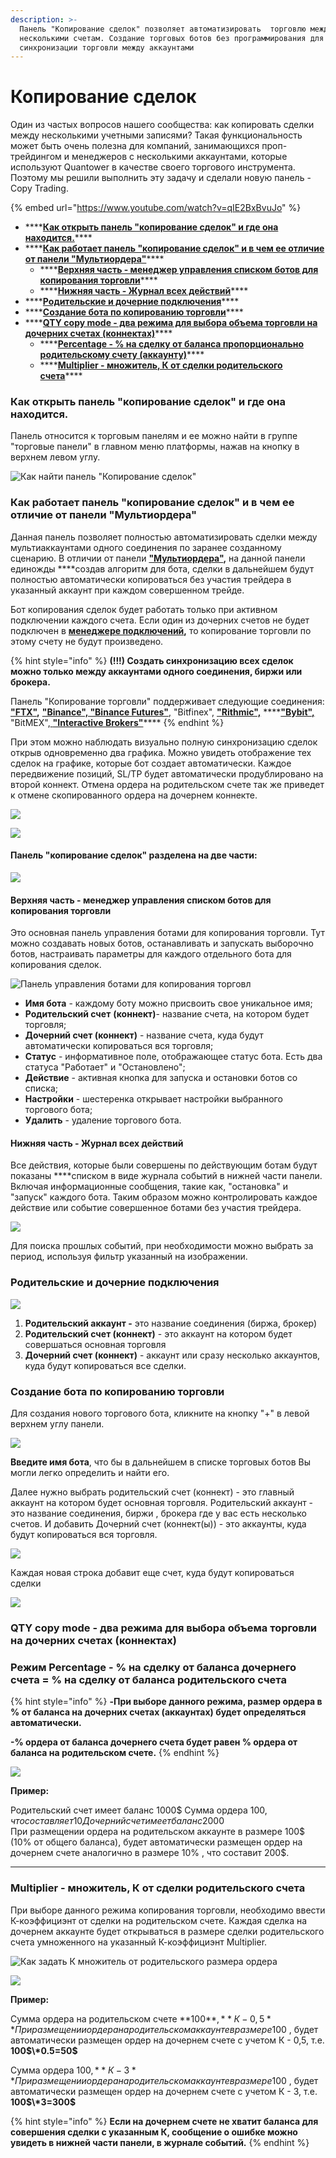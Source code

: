 ```yaml
---
description: >-
  Панель "Копирование сделок" позволяет автоматизировать  торговлю между
  несколькими счетам. Создание торговых ботов без программирования для
  синхронизации торговли между аккаунтами
---
```


# Копирование сделок

Один из частых вопросов нашего сообщества: как копировать сделки между несколькими учетными записями? Такая функциональность может быть очень полезна для компаний, занимающихся проп-трейдингом и менеджеров с несколькими аккаунтами, которые используют Quantower в качестве своего торгового инструмента. Поэтому мы решили выполнить эту задачу и сделали новую панель - Copy Trading.

{% embed url="https://www.youtube.com/watch?v=qIE2BxBvuJo" %}

* \*\*\*\*[**Как открыть панель "копирование сделок" и где она находится.**](kopirovanie-sdelok.md#kak-otkryt-panel-kopirovanie-sdelok-i-gde-ona-nakhoditsya)\*\*\*\*
* \*\*\*\*[**Как работает панель "копирование сделок" и в чем ее отличие от панели "Мультиордера"**](kopirovanie-sdelok.md#kak-rabotaet-panel-kopirovanie-sdelok-i-v-chem-ee-otlichie-ot-paneli-multiordera)\*\*\*\*
  * \*\*\*\*[**Верхняя часть - менеджер управления списком ботов для копирования торговли**](kopirovanie-sdelok.md#verkhnyaya-chast-menedzher-upravleniya-spiskom-botov-dlya-kopirovaniya-torgovli)\*\*\*\*
  * \*\*\*\*[**Нижняя часть - Журнал всех действий**](kopirovanie-sdelok.md#nizhnyaya-chast-zhurnal-vsekh-deistvii)\*\*\*\*
* \*\*\*\*[**Родительские и дочерние подключения**](kopirovanie-sdelok.md#roditelskie-i-dochernie-podklyucheniya)\*\*\*\*
* \*\*\*\*[**Создание  бота по копированию торговли**](kopirovanie-sdelok.md#sozdanie-bota-po-kopirovaniyu-torgovli)\*\*\*\*
* \*\*\*\*[**QTY copy mode - два режима для выбора объема торговли на дочерних счетах \(коннектах\)**](kopirovanie-sdelok.md#qty-copy-mode-dva-rezhima-dlya-vybora-obema-torgovli-na-dochernikh-schetakh-konnektakh)\*\*\*\*
  * \*\*\*\*[**Percentage - % на сделку от баланса пропорционально родительскому счету \(аккаунту\)**](kopirovanie-sdelok.md#rezhim-percentage-na-sdelku-ot-balansa-dochernego-scheta-na-sdelku-ot-balansa-roditelskogo-scheta)\*\*\*\*
  * \*\*\*\*[**Multiplier - множитель, К от сделки родительского счета**](kopirovanie-sdelok.md#multiplier-mnozhitel-k-ot-sdelki-roditelskogo-scheta)\*\*\*\*

### **Как открыть панель "копирование сделок" и где она находится.**

Панель относится к торговым панелям и ее можно найти в группе "торговые панели" в главном меню платформы, нажав на кнопку в верхнем левом углу.

![&#x41A;&#x430;&#x43A; &#x43D;&#x430;&#x439;&#x442;&#x438; &#x43F;&#x430;&#x43D;&#x435;&#x43B;&#x44C; &quot;&#x41A;&#x43E;&#x43F;&#x438;&#x440;&#x43E;&#x432;&#x430;&#x43D;&#x438;&#x435; &#x441;&#x434;&#x435;&#x43B;&#x43E;&#x43A;&quot;](../.gitbook/assets/rjgbhjdfybt-cltkjr-rfr-jnrhsnm.png)

### Как работает панель "копирование сделок" и в чем ее отличие от панели "Мультиордера"

Данная панель позволяет полностью автоматизировать сделки между мультиаккаунтами одного соединения по заранее созданному сценарию.   В отличии от панели  [**"Мультиордера"**](https://help.quantower.com.ru/trading-panels/multiple-order-entry)**,**  на данной панели единожды ****создав алгоритм для бота, сделки в дальнейшем будут полностью автоматически копироваться без участия трейдера  в указанный аккаунт при каждом совершенном трейде.

Бот копирования сделок будет работать только при активном подключении каждого счета. Если один из дочерних счетов не будет подключен в [**менеджере подключений**](https://help.quantower.com.ru/connections/connections-manager)**,** то копирование торговли  по этому счету не будут произведено.

{% hint style="info" %}
**\(!!!\) Создать синхронизацию всех сделок можно только между аккаунтами одного соединения, биржи или брокера.**

Панель "Копирование торговли" поддерживает следующие соединения: [**"FTX"**](https://help.quantower.com.ru/connections/connection-to-ftx)**,** [**"Binance", "Binance Futures"**,](https://help.quantower.com.ru/connections/connection-to-binance-futures) "Bitfinex", [**"Rithmic",**](https://help.quantower.com.ru/connections/connection-to-rithmic) ****[**"Bybit",** ](../connections/connection-to-bybit.md)"BitMEX",[ **"Interactive Brokers"**](https://help.quantower.com.ru/connections/connect-quantower-to-interactive-broker)\*\*\*\*
{% endhint %}

При этом можно наблюдать визуально полную синхронизацию сделок открыв одновременно два графика. Можно увидеть отображение тех сделок на графике, которые бот создает автоматически. Каждое передвижение позиций, SL/TP будет автоматически продублировано на второй коннект.  Отмена ордера на родительском счете так же приведет к отмене скопированного ордера на дочернем коннекте. 

![](../.gitbook/assets/rjgbhjdfbt.png)

![](../.gitbook/assets/kopirovanie-sdelok-obshii-vid.png)

#### **Панель "копирование сделок" разделена на две части:** 

![](../.gitbook/assets/2-chasti.png)

#### **Верхняя часть - менеджер управления списком ботов для копирования торговли**

Это основная панель управления ботами для копирования торговли. Тут можно создавать новых ботов, останавливать и запускать выборочно ботов, настраивать параметры для каждого отдельного бота для копирования сделок. 

![&#x41F;&#x430;&#x43D;&#x435;&#x43B;&#x44C; &#x443;&#x43F;&#x440;&#x430;&#x432;&#x43B;&#x435;&#x43D;&#x438;&#x44F; &#x431;&#x43E;&#x442;&#x430;&#x43C;&#x438; &#x434;&#x43B;&#x44F; &#x43A;&#x43E;&#x43F;&#x438;&#x440;&#x43E;&#x432;&#x430;&#x43D;&#x438;&#x44F; &#x442;&#x43E;&#x440;&#x433;&#x43E;&#x432;&#x43B;](../.gitbook/assets/verkhnyaya-panel.png)

* **Имя бота** - каждому боту можно присвоить свое уникальное имя;
* **Родительский счет** **\(коннект\)**- название счета, на котором будет торговля;
* **Дочерний счет  \(коннект\)** - название счета, куда будут автоматически копироваться вся торговля;
* **Статус** - информативное поле, отображающее статус бота. Есть два статуса "Работает" и "Остановлено";
* **Действие** - активная кнопка для запуска и остановки ботов со списка;
* **Настройки** - шестеренка открывает настройки выбранного торгового бота;
* **Удалить** - удаление торгового бота.

#### **Нижняя часть - Журнал всех действий**

Все действия, которые были совершены по действующим ботам  будут показаны ****списком в виде журнала событий в нижней части панели. Включая информационные сообщения, такие как, "остановка" и "запуск" каждого бота. Таким образом можно контролировать каждое действие или событие совершенное ботами без участия трейдера.

![](../.gitbook/assets/vybor-perioda.png)

Для поиска прошлых событий, при необходимости можно выбрать за период, используя фильтр указанный на изображении.

### Родительские и дочерние подключения

![](../.gitbook/assets/123%20%282%29.png)

1. **Родительский аккаунт -** это название соединения \(биржа, брокер\)
2. **Родительский счет \(коннект\)** - это аккаунт на котором будет совершаться основная торговля
3. **Дочерний счет \(коннект\)** - аккаунт или сразу несколько аккаунтов, куда будут копироваться все сделки.

### Создание бота по копированию торговли

Для создания нового торгового бота, кликните на кнопку "+"  в левой  верхнем углу панели.

![](../.gitbook/assets/novyi-bot.png)

**Введите имя бота**, что бы в дальнейшем в списке торговых ботов Вы могли легко определить и найти его.

Далее нужно выбрать  родительский счет \(коннект\) - это главный аккаунт на котором будет основная торговля. Родительский аккаунт - это название соединения, биржи , брокера где у вас есть несколько счетов. И добавить Дочерний счет \(коннект\(ы\)\) - это аккаунты, куда будут копироваться вся торговля.

![](../.gitbook/assets/12.png)

Каждая новая строка добавит еще счет, куда будут копироваться сделки

![](../.gitbook/assets/novaya-stroka.png)

### QTY copy mode - два режима для выбора объема торговли на дочерних счетах \(коннектах\)

### **Режим Percentage - % на сделку от баланса дочернего счета = % на сделку от баланса родительского счета**

{% hint style="info" %}
**-При выборе данного режима, размер ордера в % от баланса на дочерних счетах \(аккаунтах\) будет определяться автоматически.**  

**-% ордера от баланса дочернего счета будет равен  % ордера от баланса на родительском счете.** 
{% endhint %}

![](../.gitbook/assets/rezhim-procent.png)

**Пример:**

Родительский счет имеет баланс 1000$ Сумма ордера 100$, что составляет 10% от баланса.  
Дочерний счет имеет баланс 2000$   
При размещении ордера на родительском аккаунте в размере 100$ \(10% от общего баланса\), будет автоматически размещен ордер на дочернем счете аналогично в размере 10% , что составит 200$.  
****

### Multiplier - множитель, К от сделки родительского счета

При выборе данного режима копирования торговли, необходимо ввести К-коэффициэнт от сделки на родительском счете. Каждая сделка на дочернем аккаунте будет открываться в размере сделки родительского счета умноженного на указанный К-коэффициэнт Multiplier.

![&#x41A;&#x430;&#x43A; &#x437;&#x430;&#x434;&#x430;&#x442;&#x44C;  &#x41A; &#x43C;&#x43D;&#x43E;&#x436;&#x438;&#x442;&#x435;&#x43B;&#x44C; &#x43E;&#x442; &#x440;&#x43E;&#x434;&#x438;&#x442;&#x435;&#x43B;&#x44C;&#x441;&#x43A;&#x43E;&#x433;&#x43E; &#x440;&#x430;&#x437;&#x43C;&#x435;&#x440;&#x430; &#x43E;&#x440;&#x434;&#x435;&#x440;&#x430;](../.gitbook/assets/k-vybrat.png)

![](../.gitbook/assets/koef-torgovli.png)

**Пример:**

Сумма ордера на родительском счете **100$**, **К- 0,5**  
При размещении ордера на родительском аккаунте в размере 100$ , будет автоматически размещен ордер на дочернем счете  с учетом К - 0,5, т.е. **100$\*0.5=50$**

Cумма ордера 100$, **К- 3**  
При размещении ордера на родительском аккаунте в размере 100$ , будет автоматически размещен ордер на дочернем счете  с учетом К - 3, т.е. **100$\*3=300$**

{% hint style="info" %}
**Если на дочернем счете не хватит баланса для совершения сделки с указанным К, сообщение о ошибке можно увидеть в нижней части панели, в журнале событий.**
{% endhint %}


